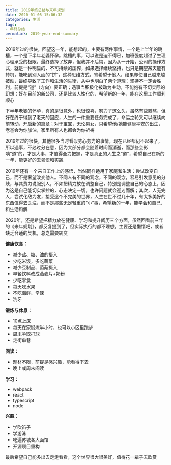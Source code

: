 ```yaml
---
title: 2019年终总结与来年规划
date: 2020-01-05 15:06:32
categories: 生活
tags:
- 年终总结
permalink: 2019-year-end-summary
---
```

2019年过的很快，回望这一年，能想起的，主要有两件事情，一个是上半年的跳槽，一个是下半年老婆怀孕。跳槽的事，可以说是迫不得已，加班强度超过了生理心理承受的极限，最终选择了放弃，但我并不后悔，因为从一开始，公司的操作方式，就是一种明显的、不可持续的压榨，如果选择继续坚持，也只是期望某天能有转机，能吃到别人画的“饼”，这种思维方式，寄希望于他人<!--more-->，结果却使自己越来越被动，最终导致了工作和生活的失衡，从中也明白了两个道理：坚持不一定会胜利，前提是“道”（方向）要正确；遇事当积极化被动为主动，不能抱有不切实际的幻想；好在目前的新公司，还是比较人性化的，希望新的一年，能在这里工作顺利顺心

下半年老婆的怀孕，真的是很意外，也很惊喜，努力了这么久，虽然有些煎熬，但好在终于得到了老天的回应，人生的一件重要任务完成了，命运之轮又可以继续向前转动，开启新的篇章；对于宝宝，无论男女，只希望他/她能健康平安的出生，老爸会为你加油，家里所有人也都会为你祈祷

2019年过的很快，其他很多当时看似劳心劳力的事情，现在已经都记不起来了，所以遇事，不必过分在意，因为大部分都会随着时间而消逝，而那些会影响“道”的，才是大事，才值得全力把握，才是真正的人生之“道”，希望自己在新的一年，能更好的去领悟和实践

2019年还有一个来自工作上的感悟，当然同样适用于家庭和生活：尝试改变自己，而不是奢望改变他人。不同人有不同的观念，不同的观念，容易引发意见的分歧，与其费力说服别人，不如把精力放在调整自己，特别是调整自己的心态上，因为这是自己能切实掌控的，心态决定一切，也许问题就会迎刃而解；其次，人无完人，尝试化敌为友，接受这个不完美的世界，人生在世不过几十年，有太多美好的东西值得去关注，而不是那些无足轻重的“小”事，希望新的一年，能学会和自己、和生活和解

2020年，还是希望把精力放在健康、学习和提升阅历三个方面，虽然回看前三年的《来年规划》，都反复提到了，但实际执行的都不理想，主要还是懒惰吧，或者缺乏合适的契机，总之需要转变

**健康饮食：**
- 减少盐、糖、油的摄入
- 少吃米饭，多吃蔬菜
- 减少豆制品、菌菇摄入
- 早餐饮料改成燕麦片+奶粉
- 少吃零食
- 每天吃水果
- 不吃海鲜、辛辣
- 洗牙

**锻炼与休息：**
- 10点上床
- 每天在家锻炼半小时，也可以小区里跑步
- 周末争取打球
- 走街串巷

**阅读：**
- 题材不限，前提是感兴趣，能看得下去
- 晚上或周末阅读

**学习：**
- webpack
- react
- typescript
- node

**兴趣：**
- 学吹笛子
- 学游泳
- 吃遍苏城各大面馆
- 开源项目重构

最后希望自己能多出去走走看看，这个世界很大很美好，值得花一辈子去欣赏

